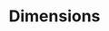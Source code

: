 ---
bigquery: https://console.cloud.google.com/bigquery?p=covid-19-dimensions-ai&page=table&d=data&t=publications
contributors: Digital Science, https://www.digital-science.com/
cost: Free for personal, non-commercial use.
description: Dimensions contains more than 100 million publications, ranging from
  articles published in scholarly journals, books and book chapters, to preprints
  and conference proceedings. All publications are contextualized with linked data
  sets, funding, publications, patents, clinical trials, and policy documents. You
  can also view associated categories, funders, institutions, and researcher profiles.
documentation: https://docs.dimensions.ai/bigquery/index.html
last_edit: 04/12/2022, 21:24:20
location: https://www.dimensions.ai/products/free/
maintained_by: Digital Science, https://www.digital-science.com/
schema_fields:
- mesh_terms
- publication_date
- filing_date
- original_assignee_orgs
- end_year
- open_access_categories_v2
- proceedings_title
- patent_ids
- date_inserted
- inventor_names
- editors
- active_years
- funding_cad
- funding_gbp
- publisher
- funder_org_countries
- funding_jpy
- embargo_date
- phase
- supporting_grant_ids
- research_orgs
- research_org_countries
- funding_currency
- legal_events
- category_for
- address
- altmetrics
- reference_ids
- brief_title
- established
- concepts
- assignee_orgs
- category_icrp_cso
- gender
- associated_publication_pmid
- citation_string
- expiration_year
- family_members_ids
- funder_org
- name
- publication_ids
- language
- filing_status
- family_count
- investigators
- book_title
- research_org_country_names
- category_icrp_ct
- wikipedia_url
- pmcid
- pmid
- date_online
- cpc
- category_bra
- type
- source_id
- abstract
- description
- associated_publication_id
- subtitles
- current_assignee_countries
- eisbn
- current_assignee_orgs
- expiration_date
- registry
- issue
- acronym
- funder_org_state_codes
- citations_count
- original_title
- funding_aud
- repository_name
- funder_org_acronyms
- date_normal
- research_org_state_names
- title
- category_rcdc
- funder_orgs
- date
- funder_countries
- repository_url
- created_date
- doi
- types
- category_hra
- ipcr
- mesh_headings
- kind
- parent_id
- resulting_publication_doi
- start_year
- funding_eur
- metrics
- priority_year
- original_assignee
- linkout
- granted_year
- date_modified
- year
- foa_number
- research_org_city_names
- funding_details
- journal_lists
- id
- labels
- funder_org_cities
- links
- associated_grant_ids
- aliases
- email_address
- granted_date
- cited_by_ids
- license
- original_assignee_countries
- assignee_countries
- original_abstract
- journal
- citations
- funding_amount
- research_org_cities
- associated_publication_arxiv_id
- relationships
- acronyms
- external_ids
- status
- funding_nzd
- legal_status
- open_access_categories
- categories
- publication_year
- category_sdg
- jurisdiction
- conditions
- authors
- volume
- interventions
- filing_year
- category_hrcs_hc
- start_date
- funding_usd
- resulting_publication_ids
- application_number
- arxiv_id
- funding_chf
- category_hrcs_rac
- repository_id
- family_id
- current_assignee
- date_print
- conference
- clinical_trial_ids
- funding_cny
- book_series_title
- associated_publication_doi
- researcher_ids
- grant_number
- pages
- end_date
- organisation_details
- date_imported_gbq
- priority_date
- research_org_state_codes
- isbn
- acknowledgements
- category_uoa
shortname: dimensions
tags:
- scholarly literature
- patents
- funding
- clinical trials
- academic profiles
terms_of_use: 'Use of both the Dimensions COVID-19 dataset and full Dimensions dataset
  are subject to the Dimensions Terms of use: https://www.dimensions.ai/policies-terms-legal '
title: Dimensions
uuid: dcff88bd-fe6b-4fdb-8159-809bf9d7bc1c
---